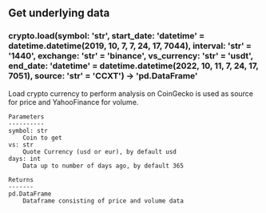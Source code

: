 ## Get underlying data 
### crypto.load(symbol: 'str', start_date: 'datetime' = datetime.datetime(2019, 10, 7, 7, 24, 17, 7044), interval: 'str' = '1440', exchange: 'str' = 'binance', vs_currency: 'str' = 'usdt', end_date: 'datetime' = datetime.datetime(2022, 10, 11, 7, 24, 17, 7051), source: 'str' = 'CCXT') -> 'pd.DataFrame'

Load crypto currency to perform analysis on CoinGecko is used as source for price and
    YahooFinance for volume.

    Parameters
    ----------
    symbol: str
        Coin to get
    vs: str
        Quote Currency (usd or eur), by default usd
    days: int
        Data up to number of days ago, by default 365

    Returns
    -------
    pd.DataFrame
        Dataframe consisting of price and volume data
